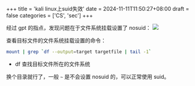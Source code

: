 +++
title = 'kali linux上suid失效'
date = 2024-11-11T11:50:27+08:00
draft = false
categories = ['CS', 'sec']
+++


经过 gpt 的指点，发现问题在于文件系统挂载设置了 nosuid：
![](../../img/Pasted%20image%2020241110234106.png)

查看目标文件的文件系统挂载设置的命令：
```bash
mount | grep `df --output=target targetfile | tail -1`
```
- df 查找目标文件所在的文件系统

换个目录就行了，一般 `~` 是不会设置  nosuid 的，可以正常使用 suid。
